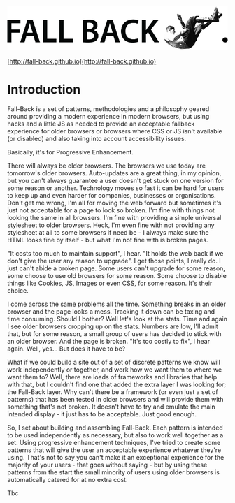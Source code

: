 ![Fall-Back](fallback-logo-wide.png)

[http://fall-back.github.io](http://fall-back.github.io)

Introduction
============

Fall-Back is a set of patterns, methodologies and a philosophy geared around providing a modern experience in modern browsers, but using hacks and a little JS as needed to provide an acceptable fallback experience for older browsers or browsers where CSS or JS isn't available (or disabled) and also taking into account accessibility issues. 

Basically, it's for Progressive Enhancement.

There will always be older browsers. The browsers we use today are tomorrow's older browsers. Auto-updates are a great thing, in my opinion, but you can't always guarantee a user doesn't get stuck on one version for some reason or another. Technology moves so fast it can be hard for users to keep up and even harder for companies, businesses or organisations. Don't get me wrong, I'm all for moving the web forward but sometimes it's just not acceptable for a page to look so broken. I'm fine with things not looking the same in all browsers. I'm fine with providing a simple universal stylesheet to older browsers. Heck, I'm even fine with not providing any stylesheet at all to some browsers if need be - I always make sure the HTML looks fine by itself - but what I'm not fine with is broken pages.

"It costs too much to maintain support", I hear. "It holds the web back if we don't give the user any reason to upgrade". I get those points, I really do. I just can't abide a broken page. Some users can't upgrade for some reason, some choose to use old browsers for some reason. Some choose to disable things like Cookies, JS, Images or even CSS, for some reason. It's their choice.

I come across the same problems all the time. Something breaks in an older browser and the page looks a mess. Tracking it down can be taxing and time consuming. Should I bother? Well let's look at the stats. Time and again I see older browsers cropping up on the stats. Numbers are low, I'll admit that, but for some reason, a small group of users has decided to stick with an older browser. And the page is broken. "It's too costly to fix", I hear again. Well, yes... But does it have to be?

What if we could build a site out of a set of discrete patterns we know will work independently or together, and work how we want them to where we want them to? Well, there are loads of frameworks and libraries that help with that, but I couldn't find one that added the extra layer I was looking for; the Fall-Back layer. Why can't there be a framework (or even just a set of patterns) that has been tested in older browsers and will provide them with something that's not broken. It doesn't have to try and emulate the main intended display - it just has to be acceptable. Just good enough.

So, I set about building and assembling Fall-Back. Each pattern is intended to be used independently as necessary, but also to work well together as a set. Using progressive enhancement techniques, I've tried to create some patterns that will give the user an acceptable experience whatever they're using. That's not to say you can't make it an exceptional experience for the majority of your users - that goes without saying - but by using these patterns from the start the small minority of users using older browsers is automatically catered for at no extra cost.

Tbc
